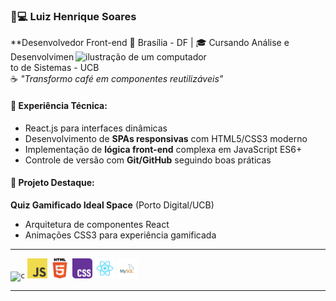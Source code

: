 ### 👨💻 Luiz Henrique Soares
**Desenvolvedor Front-end 
<img src="https://raw.githubusercontent.com/MicaelliMedeiros/micaellimedeiros/master/image/computer-illustration.png" alt="ilustração de um computador" min-width="400px" max-width="400px" width="400px" align="right">
📍 Brasília - DF | 🎓 Cursando Análise e Desenvolvimento de Sistemas - UCB  
☕ *"Transformo café em componentes reutilizáveis"*

#### 💼 Experiência Técnica:
- React.js para interfaces dinâmicas
- Desenvolvimento de **SPAs responsivas** com HTML5/CSS3 moderno
- Implementação de **lógica front-end** complexa em JavaScript ES6+
- Controle de versão com **Git/GitHub** seguindo boas práticas

#### 🚀 Projeto Destaque:
**Quiz Gamificado Ideal Space** (Porto Digital/UCB)  
- Arquitetura de componentes React   
- Animações CSS3 para experiência gamificada  

---

<code><img height="32" src="https://cdn.iconscout.com/icon/free/png-512/c-programming-569564.png" alt="c"/></code>
<code><img height="32" src="https://raw.githubusercontent.com/github/explore/80688e429a7d4ef2fca1e82350fe8e3517d3494d/topics/javascript/javascript.png" alt="Javascript"/></code>
<code><img height="32" src="https://raw.githubusercontent.com/github/explore/80688e429a7d4ef2fca1e82350fe8e3517d3494d/topics/html/html.png" alt="HTML5"/></code>
<code><img height="32" src="https://raw.githubusercontent.com/github/explore/80688e429a7d4ef2fca1e82350fe8e3517d3494d/topics/css/css.png" alt="CSS"/></code>
<code><img height="32" src="https://raw.githubusercontent.com/github/explore/80688e429a7d4ef2fca1e82350fe8e3517d3494d/topics/react/react.png" alt="React"/></code>
<code><img height="32" src="https://raw.githubusercontent.com/github/explore/80688e429a7d4ef2fca1e82350fe8e3517d3494d/topics/mysql/mysql.png" alt="MySQL"/></code>

---


